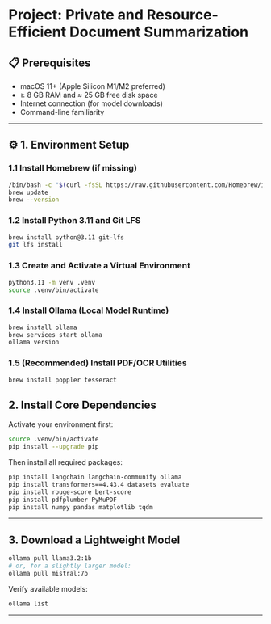 # Project: Private and Resource-Efficient Document Summarization

## 📋 Prerequisites
- macOS 11+ (Apple Silicon M1/M2 preferred)
- ≥ 8 GB RAM and ≈ 25 GB free disk space
- Internet connection (for model downloads)
- Command-line familiarity

---

## ⚙️ 1. Environment Setup


### 1.1 Install Homebrew (if missing)
```bash
/bin/bash -c "$(curl -fsSL https://raw.githubusercontent.com/Homebrew/install/HEAD/install.sh)"
brew update
brew --version
```

### 1.2 Install Python 3.11 and Git LFS
```bash
brew install python@3.11 git-lfs
git lfs install
```

### 1.3 Create and Activate a Virtual Environment
```bash
python3.11 -m venv .venv
source .venv/bin/activate
```

### 1.4 Install Ollama (Local Model Runtime)
```bash
brew install ollama
brew services start ollama
ollama version
```

### 1.5 (Recommended) Install PDF/OCR Utilities
```bash
brew install poppler tesseract
```

## 2. Install Core Dependencies
Activate your environment first:
```bash
source .venv/bin/activate
pip install --upgrade pip
```

Then install all required packages:
```bash
pip install langchain langchain-community ollama
pip install transformers==4.43.4 datasets evaluate
pip install rouge-score bert-score
pip install pdfplumber PyMuPDF
pip install numpy pandas matplotlib tqdm
```

---

## 3. Download a Lightweight Model
```bash
ollama pull llama3.2:1b
# or, for a slightly larger model:
ollama pull mistral:7b
```

Verify available models:
```bash
ollama list
```

---


